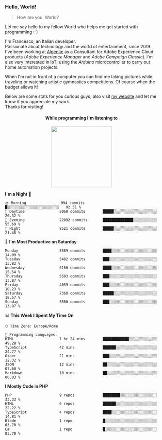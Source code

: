 ### Hello, World!

> How are you, World?

Let me say hello to my fellow World who helps me get started with programming :-)

I'm Francesco, an Italian developer.  
Passionate about technology and the world of entertainment, since 2019 I've been working at [Alpenite](https://www.alpenite.com) as a Consultant for Adobe Experience Cloud products (*Adobe Experience Manager* and *Adobe Campaign Classic*). I'm also very interested in IoT, using the *Arduino* microcontroller to carry out home automation projects.

When I'm not in front of a computer you can find me taking pictures while traveling or watching artistic gymnastics competitions. Of course when the budget allows it!

Below are some stats for you curious guys; also visit [my website](https://www.francescorega.eu) and let me know if you appreciate my work.  
Thanks for visiting!

<div align="center">
  <h4>While programming I'm listening to</h4>
  <a href="https://apps.francescorega.eu/now-playing/11147232609" target="_blank"><img src="https://apps.francescorega.eu/now-playing/11147232609" width="200"></a>
</div>

<!--START_SECTION:waka-->
**I'm a Night 🦉** 

```text
🌞 Morning                994 commits         █░░░░░░░░░░░░░░░░░░░░░░░░   02.51 % 
🌆 Daytime                8060 commits        █████░░░░░░░░░░░░░░░░░░░░   20.32 % 
🌃 Evening                22092 commits       ██████████████░░░░░░░░░░░   55.69 % 
🌙 Night                  8521 commits        █████░░░░░░░░░░░░░░░░░░░░   21.48 % 
```
📅 **I'm Most Productive on Saturday** 

```text
Monday                   5589 commits        ████░░░░░░░░░░░░░░░░░░░░░   14.09 % 
Tuesday                  5482 commits        ███░░░░░░░░░░░░░░░░░░░░░░   13.82 % 
Wednesday                6166 commits        ████░░░░░░░░░░░░░░░░░░░░░   15.54 % 
Thursday                 5503 commits        ███░░░░░░░░░░░░░░░░░░░░░░   13.87 % 
Friday                   4059 commits        ███░░░░░░░░░░░░░░░░░░░░░░   10.23 % 
Saturday                 7368 commits        █████░░░░░░░░░░░░░░░░░░░░   18.57 % 
Sunday                   5500 commits        ███░░░░░░░░░░░░░░░░░░░░░░   13.87 % 
```


📊 **This Week I Spent My Time On** 

```text
🕑︎ Time Zone: Europe/Rome

💬 Programming Languages: 
HTML                     1 hr 24 mins        ████████████░░░░░░░░░░░░░   49.28 % 
TypeScript               42 mins             ██████░░░░░░░░░░░░░░░░░░░   24.77 % 
Other                    21 mins             ███░░░░░░░░░░░░░░░░░░░░░░   12.32 % 
JSON                     12 mins             ██░░░░░░░░░░░░░░░░░░░░░░░   07.60 % 
Markdown                 10 mins             ██░░░░░░░░░░░░░░░░░░░░░░░   06.03 % 
```

**I Mostly Code in PHP** 

```text
PHP                      9 repos             ████████░░░░░░░░░░░░░░░░░   33.33 % 
HTML                     6 repos             ██████░░░░░░░░░░░░░░░░░░░   22.22 % 
TypeScript               4 repos             ████░░░░░░░░░░░░░░░░░░░░░   14.81 % 
Blade                    1 repo              █░░░░░░░░░░░░░░░░░░░░░░░░   03.70 % 
C#                       1 repo              █░░░░░░░░░░░░░░░░░░░░░░░░   03.70 % 
```




<!--END_SECTION:waka-->
